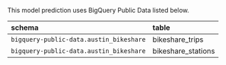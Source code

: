 This model prediction uses BigQuery Public Data listed below.

| schema                                    | table             |
| :---------------------------------------- | :---------------- |
| `bigquery-public-data.austin_bikeshare`   | bikeshare_trips   |
| `bigquery-public-data.austin_bikeshare`   | bikeshare_stations|